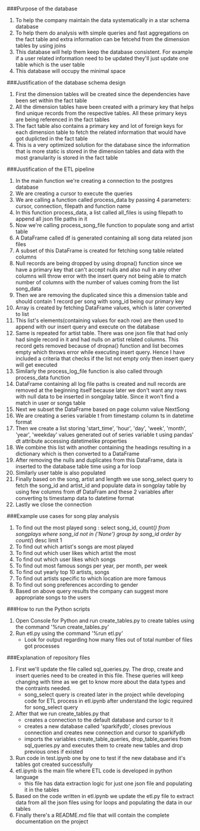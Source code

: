 ###Purpose of the database
1. To help the company maintain the data systematically in a star schema database
2. To help them do analysis with simple queries and fast aggregations on the fact table and extra information can be fetcehd from the dimension tables by using joins
3. This database will help them keep the database consistent. For example if a user related information need to be updated they'll just update one table which is the user table
4. This database will occupy the minimal space

    
    
###Justification of the database schema design   
1. First the dimension tables will be created since the dependencies have been set within the fact table
2. All the dimension tables have been created with a primary key that helps find unique records from the respective tables. All these primary keys are being referenced in the fact tables
3. The fact table also contains a primary key and lot of foreign keys for each dimension table to fetch the related information that would have got duplicted in the fact table
4. This is a very optimized solution for the database since the information that is more static is stored in the dimension tables and data with the most granularity is stored in the fact table

    
    
###Justification of the ETL pipeline
1. In the main function we're creating a connection to the postgres database
2. We are creating a cursor to execute the queries
3. We are calling a function called process_data by passing 4 parameters: cursor, connection, filepath and function name
4. In this function process_data, a list called all_files is using filepath to append all json file paths in it
5. Now we're calling process_song_file function to populate song and artist table
6. A DataFrame called df is generated containing all song data related json files
7. A subset of this DataFrame is created for fetching song table related columns
8. Null records are being dropped by using dropna() function since we have a primary key that can't accept nulls and also null in any other columns will throw error with the insert query not being able to match number of columns with the number of values coming from the list song_data
9. Then we are removing the duplicated since this a dimension table and should contain 1 record per song with song_id being our primary key
10. Array is created by fetching DataFrame values, which is later converted to list
11. This list's elements(containing values for each row) are then used to append with our insert query and execute on the database
12. Same is repeated for artist table. There was one json file that had only had single record in it and had nulls on artist related columns. This record gets removed because of dropna() function and list becomes empty which throws error while executing insert query. Hence I have included a criteria that checks if the list not empty only then insert query will get executed
13. Similarly the process_log_file function is also called through process_data function
14. DataFrame containing all log file paths is created and null records are removed at the beginning itself because later we don't want any rows with null data to be inserted in songplay table. Since it won't find a match in user or songs table
15. Next we subset the DataFrame based on page column value NextSong
16. We are creating a series variable t from timestamp column ts in datetime format
17. Then we create a list storing 'start_time', 'hour', 'day', 'week', 'month', 'year', 'weekday' values generated out of series variable t using pandas' dt attribute accessing datetimelike properties
18. We combine this list with another containing the headings resulting in a dictionary which is then converted to a DataFrame
19. After removing the nulls and duplicates from this DataFrame, data is inserted to the database table time using a for loop
20. Similarly user table is also populated
21. Finally based on the song, artist and length we use song_select query to fetch the song_id and artist_id and populate data in songplay table by using few columns from df DataFram and these 2 variables after converting ts timestamp data to datetime format
22. Lastly we close the connection

    
    
###Example use cases for song play analysis
1. To find out the most played song : select song_id, count(*) from songplays where song_id not in ('None') group by song_id order by count(*) desc limit 1
2. To find out which artist's songs are most played
3. To find out which user likes which artist the most
4. To find out which user likes which songs
5. To find out most famous songs per year, per month, per week
6. To find out yearly top 10 artists, songs
7. To find out artists specific to which location are more famous
8. To find out song preferences according to gender
9. Based on above query results the company can suggest more appropriate songs to the users



###How to run the Python scripts
1. Open Console for Python and run create_tables.py to create tables using the command '%run create_tables.py'
2. Run etl.py using the command '%run etl.py'
    - Look for output regarding how many files out of total number of files got processes



###Explanation of repository files
1. First we'll update the file called sql_queries.py. The drop, create and insert queries need to be created in this file. These queries will keep changing with time as we get to know more about the data types and the contraints needed.
    - song_select query is created later in the project while developing code for ETL process in etl.ipynb after understand the logic required for song_select query
2. After that we run create_tables.py that 
    - creates a connection to the default database and cursor to it
    - creates a new database called 'sparkifydb', closes previous connection and creates new connection and cursor to sparkifydb
    - imports the variables create_table_queries, drop_table_queries from sql_queries.py and executes them to create new tables and drop previous ones if existed
3. Run code in test.ipynb one by one to test if the new database and it's tables got created successfully
4. etl.ipynb is the main file where ETL code is developed in python language
    - this file has data extraction logic for just one json file and populating it in the tables
5. Based on the code written in etl.ipynb we update the etl.py file to extract data from all the json files using for loops and populating the data in our tables
6. Finally there's a README.md file that will contain the complete documentation on the project
